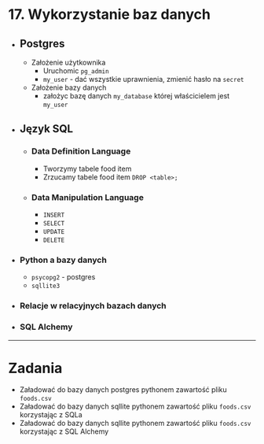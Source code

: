 # 17. Wykorzystanie baz danych

- ## Postgres 
  - Założenie użytkownika
    - Uruchomic `pg_admin`
    - `my_user` - dać wszystkie uprawnienia, zmienić hasło na `secret`
  - Założenie bazy danych
    - założyc bazę danych `my_database` której właścicielem jest `my_user`
- ## Język SQL
  - ### Data Definition Language
    - Tworzymy tabele food item
    - Zrzucamy tabele food item `DROP <table>;`
  - ### Data Manipulation Language
    - `INSERT`
    - `SELECT`
    - `UPDATE`
    - `DELETE`

- ### Python a bazy danych
  - `psycopg2` - postgres
  - `sqllite3`

- ### Relacje w relacyjnych bazach danych


- ### SQL Alchemy

---

# Zadania
- Załadować do bazy danych postgres pythonem zawartość pliku `foods.csv`
- Załadować do bazy danych sqllite pythonem zawartość pliku `foods.csv` korzystając z SQLa
- Załadować do bazy danych sqllite pythonem zawartość pliku `foods.csv` korzystając z SQL Alchemy